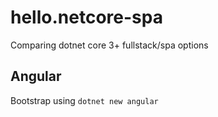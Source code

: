 # hello.netcore-spa

Comparing dotnet core 3+ fullstack/spa options

## Angular

Bootstrap using `dotnet new angular`
